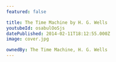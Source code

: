 ```yaml
---
featured: false

title: The Time Machine by H. G. Wells
youtubeId: osabulOoSjs
datePublished: 2014-02-11T18:12:55.000Z
image: cover.jpg

ownedBy: The Time Machine, H. G. Wells
---
```

